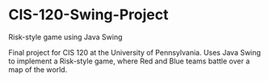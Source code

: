 # CIS-120-Swing-Project
Risk-style game using Java Swing

Final project for CIS 120 at the University of Pennsylvania. Uses Java Swing to implement a Risk-style game, where Red and Blue teams battle over a map of the world. 

